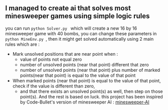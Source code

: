 ## I managed to create ai that solves most minesweeper games using simple logic rules

you can run ```python Solver.py ``` which will create a new 16 by 16 minesweeper game with 40 bombs, you can change these parameters in ```python MineEnv.py ```, then it might get solved automatically using 2 main rules which are :
- Mark unsolved positions that are near point when :
	- value of points not equal zero
	- number of unsolved points (near that point) different that zero
	- number of unsolved points (near that point) plus number of marked points(near that point) is equal to the value of that point
- When marked points (near that point) is equal to the value of that point, check if the value is different than zero, 
	- and that there exists an unsolved point(s) as well, then step on those point(s).
And the rest is based on luck.
this project has been inspired by Code-Bullet's version of minesweeper AI : [minesweeper-AI](https://github.com/Code-Bullet/minesweeper-AI)